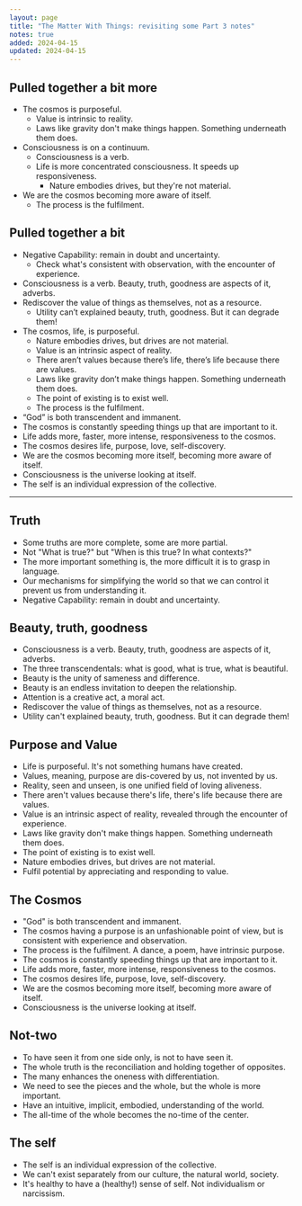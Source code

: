 ```yaml
---
layout: page
title: "The Matter With Things: revisiting some Part 3 notes"
notes: true
added: 2024-04-15
updated: 2024-04-15
---
```


## Pulled together a bit more

- The cosmos is purposeful.
	- Value is intrinsic to reality.
	- Laws like gravity don't make things happen. Something underneath them does.
- Consciousness is on a continuum. 
	- Consciousness is a verb.
	- Life is more concentrated consciousness. It speeds up responsiveness.
		- Nature embodies drives, but they're not material.
- We are the cosmos becoming more aware of itself.
	- The process is the fulfilment.

## Pulled together a bit

- Negative Capability: remain in doubt and uncertainty.
	- Check what's consistent with observation, with the encounter of experience.
- Consciousness is a verb. Beauty, truth, goodness are aspects of it, adverbs.
- Rediscover the value of things as themselves, not as a resource.
	- Utility can’t explained beauty, truth, goodness. But it can degrade them!
- The cosmos, life, is purposeful. 
	- Nature embodies drives, but drives are not material.
	- Value is an intrinsic aspect of reality.
	- There aren’t values because there’s life, there’s life because there are values.
	- Laws like gravity don’t make things happen. Something underneath them does.
	- The point of existing is to exist well.
	- The process is the fulfilment.
- “God” is both transcendent and immanent.
- The cosmos is constantly speeding things up that are important to it.
- Life adds more, faster, more intense, responsiveness to the cosmos.
- The cosmos desires life, purpose, love, self-discovery.
- We are the cosmos becoming more itself, becoming more aware of itself.
- Consciousness is the universe looking at itself.
- The self is an individual expression of the collective.

---

## Truth

- Some truths are more complete, some are more partial. 
- Not "What is true?" but "When is this true? In what contexts?"
- The more important something is, the more difficult it is to grasp in language.
- Our mechanisms for simplifying the world so that we can control it prevent us from understanding it.
- Negative Capability: remain in doubt and uncertainty.

## Beauty, truth, goodness

- Consciousness is a verb. Beauty, truth, goodness are aspects of it, adverbs. 
- The three transcendentals: what is good, what is true, what is beautiful.
- Beauty is the unity of sameness and difference. 
- Beauty is an endless invitation to deepen the relationship.
- Attention is a creative act, a moral act.
- Rediscover the value of things as themselves, not as a resource.
- Utility can't explained beauty, truth, goodness. But it can degrade them!

## Purpose and Value

- Life is purposeful. It's not something humans have created.
- Values, meaning, purpose are dis-covered by us, not invented by us.
- Reality, seen and unseen, is one unified field of loving aliveness.
- There aren't values because there's life, there's life because there are values. 
- Value is an intrinsic aspect of reality, revealed through the encounter of experience.
- Laws like gravity don't make things happen. Something underneath them does.
- The point of existing is to exist well.
- Nature embodies drives, but drives are not material.
- Fulfil potential by appreciating and responding to value.

## The Cosmos

- "God" is both transcendent and immanent.
- The cosmos having a purpose is an unfashionable point of view, but is consistent with experience and observation.
- The process is the fulfilment. A dance, a poem, have intrinsic purpose.
- The cosmos is constantly speeding things up that are important to it. 
- Life adds more, faster, more intense, responsiveness to the cosmos. 
- The cosmos desires life, purpose, love, self-discovery.
- We are the cosmos becoming more itself, becoming more aware of itself.
- Consciousness is the universe looking at itself.

## Not-two

- To have seen it from one side only, is not to have seen it.
- The whole truth is the reconciliation and holding together of opposites.
- The many enhances the oneness with differentiation.
- We need to see the pieces and the whole, but the whole is more important.
- Have an intuitive, implicit, embodied, understanding of the world.
- The all-time of the whole becomes the no-time of the center.

## The self

- The self is an individual expression of the collective.
- We can't exist separately from our culture, the natural world, society.
- It's healthy to have a (healthy!) sense of self. Not individualism or narcissism.
